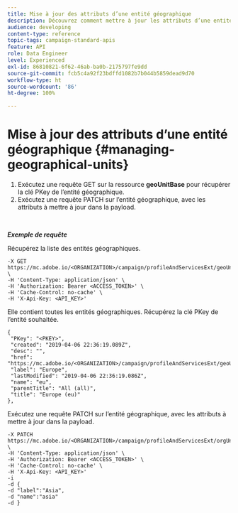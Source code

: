 ```yaml
---
title: Mise à jour des attributs d’une entité géographique
description: Découvrez comment mettre à jour les attributs d’une entité géographique avec les API
audience: developing
content-type: reference
topic-tags: campaign-standard-apis
feature: API
role: Data Engineer
level: Experienced
exl-id: 86810821-6f62-46ab-ba0b-2175797fe9dd
source-git-commit: fcb5c4a92f23bdffd1082b7b044b5859dead9d70
workflow-type: ht
source-wordcount: '86'
ht-degree: 100%

---
```


# Mise à jour des attributs d’une entité géographique {#managing-geographical-units}

1. Exécutez une requête GET sur la ressource **geoUnitBase** pour récupérer la clé PKey de l’entité géographique.
1. Exécutez une requête PATCH sur l’entité géographique, avec les attributs à mettre à jour dans la payload.

<br/>

***Exemple de requête***

Récupérez la liste des entités géographiques.

```
-X GET https://mc.adobe.io/<ORGANIZATION>/campaign/profileAndServicesExt/geoUnitBase/ \
-H 'Content-Type: application/json' \
-H 'Authorization: Bearer <ACCESS_TOKEN>' \
-H 'Cache-Control: no-cache' \
-H 'X-Api-Key: <API_KEY>'
```

Elle contient toutes les entités géographiques. Récupérez la clé PKey de l’entité souhaitée.

```
{
 "PKey": "<PKEY>",
 "created": "2019-04-06 22:36:19.089Z",
 "desc": "",
 "href": "https://mc.adobe.io/<ORGANIZATION>/campaign/profileAndServicesExt/geoUnitBase/<PKEY>",
 "label": "Europe",
 "lastModified": "2019-04-06 22:36:19.086Z",
 "name": "eu",
 "parentTitle": "All (all)",
 "title": "Europe (eu)"
},
```

Exécutez une requête PATCH sur l’entité géographique, avec les attributs à mettre à jour dans la payload.

```
-X PATCH https://mc.adobe.io/<ORGANIZATION>/campaign/profileAndServicesExt/orgUnitBase/<PKEY> \
-H 'Content-Type: application/json' \
-H 'Authorization: Bearer <ACCESS_TOKEN>' \
-H 'Cache-Control: no-cache' \
-H 'X-Api-Key: <API_KEY>'
-i
-d {
-d "label":"Asia",
-d "name":"asia"
-d }
```

<!-- + réponse -->
